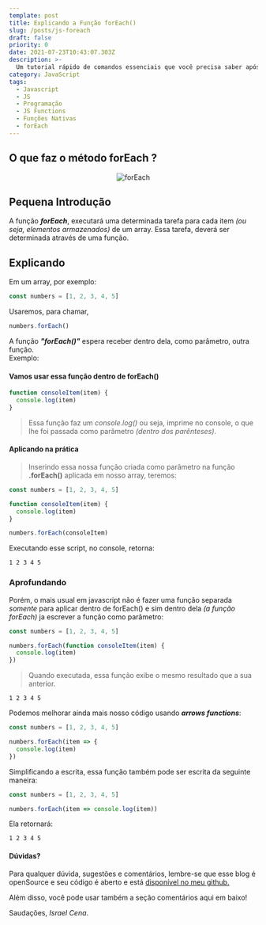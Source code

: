```yaml
---
template: post
title: Explicando a Função forEach()
slug: /posts/js-foreach
draft: false
priority: 0
date: 2021-07-23T10:43:07.303Z
description: >-
  Um tutorial rápido de comandos essenciais que você precisa saber após instalar o linux em seu pc.
category: JavaScript
tags:
  - Javascript
  - JS
  - Programação
  - JS Functions
  - Funções Nativas
  - forEach
---
```


## O que faz o método forEach ?

<center>

![forEach](/media/forEach.png)

</center>

## Pequena Introdução

A função **_forEach_**, executará uma determinada tarefa para cada item
_(ou seja, elementos armazenados)_ de um array. Essa tarefa, deverá ser determinada através de uma função.

## Explicando

Em um array, por exemplo:

```javascript
const numbers = [1, 2, 3, 4, 5]
```

Usaremos, para chamar,

```javascript
numbers.forEach()
```

A função **_"forEach()"_** espera receber dentro dela, como parâmetro, outra função.
<br/>Exemplo:

#### Vamos usar essa função dentro de forEach()

```javascript
function consoleItem(item) {
  console.log(item)
}
```

> Essa função faz um _console.log()_ ou seja, imprime no console, o que lhe foi passada como parâmetro _(dentro dos parênteses)_.

#### Aplicando na prática

> Inserindo essa nossa função criada como parâmetro na função **.forEach()** aplicada em nosso array, teremos:

```javascript
const numbers = [1, 2, 3, 4, 5]

function consoleItem(item) {
  console.log(item)
}

numbers.forEach(consoleItem)
```

Executando esse script, no console, retorna:

```
1 2 3 4 5
```

### Aprofundando

Porém, o mais usual em javascript não é fazer uma função separada _somente_ para aplicar dentro de forEach() e sim dentro dela _(a função forEach)_ ja escrever a função como parâmetro:

```javascript
const numbers = [1, 2, 3, 4, 5]

numbers.forEach(function consoleItem(item) {
  console.log(item)
})
```

> Quando executada, essa função exibe o mesmo resultado que a sua anterior.

```
1 2 3 4 5
```

Podemos melhorar ainda mais nosso código usando **_arrows functions_**:

```javascript
const numbers = [1, 2, 3, 4, 5]

numbers.forEach(item => {
  console.log(item)
})
```

Simplificando a escrita, essa função também pode ser escrita da seguinte maneira:

```javascript
const numbers = [1, 2, 3, 4, 5]

numbers.forEach(item => console.log(item))
```

Ela retornará:

```
1 2 3 4 5
```

#### Dúvidas?

Para qualquer dúvida, sugestões e comentários, lembre-se que esse blog é openSource e seu código é aberto e está [disponível no meu github.](https://github.com/israelcena/siteblog)

Além disso, você pode usar também a seção comentários aqui em baixo!

Saudações, _Israel Cena_.
